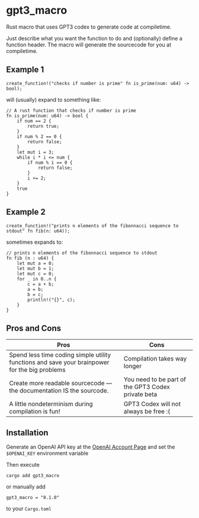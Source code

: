 # gpt3_macro
Rust macro that uses GPT3 codex to generate code at compiletime.

Just describe what you want the function to do and (optionally) define a function header. The macro will generate the sourcecode for you at compiletime.

## Example 1
```
create_function!("checks if number is prime" fn is_prime(num: u64) -> bool);
```
will (usually) expand to something like:

```
// A rust function that checks if number is prime
fn is_prime(num: u64) -> bool {
    if num == 2 {
        return true;
    }
    if num % 2 == 0 {
        return false;
    }
    let mut i = 3;
    while i * i <= num {
        if num % i == 0 {
            return false;
        }
        i += 2;
    }
    true
}
```

## Example 2
```
create_function!("prints n elements of the fibonnacci sequence to stdout" fn fib(n: u64));
```
sometimes expands to:

```
// prints n elements of the fibonnacci sequence to stdout
fn fib (n : u64) {
    let mut a = 0;
    let mut b = 1;
    let mut c = 0;
    for _ in 0..n {
        c = a + b;
        a = b;
        b = c;
        println!("{}", c);
    }
}
```

## Pros and Cons
| Pros | Cons |
| ---- | ---- |
| Spend less time coding simple utility functions and save your brainpower for the big problems | Compilation takes way longer |
| Create more readable sourcecode — the documentation IS the sourcode. | You need to be part of the GPT3 Codex private beta
| A little nondeterminism during compilation is fun! | GPT3 Codex will not always be free :(|

## Installation

Generate an OpenAI API key at the [OpenAI Account Page](https://beta.openai.com/account/api-keys) and set the ```$OPENAI_KEY``` environment variable

Then execute
```
cargo add gpt3_macro
```
or manually add 
```
gpt3_macro = "0.1.0"
```
to your ```Cargo.toml```

